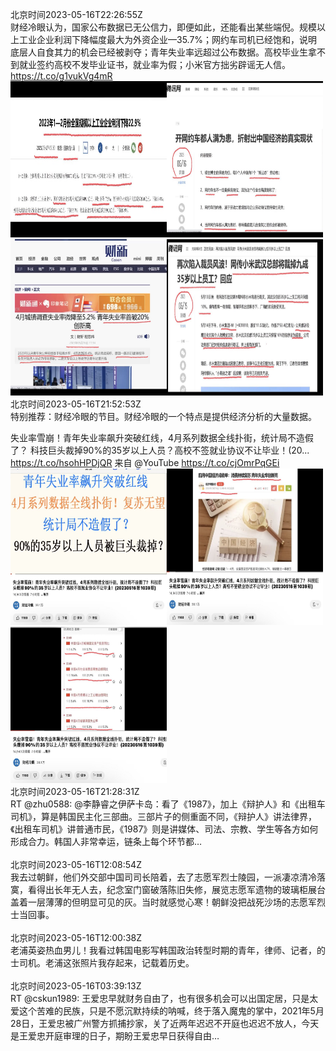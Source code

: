 北京时间2023-05-16T22:26:55Z<br>财经冷眼认为，国家公布数据已无公信力，即便如此，还能看出某些端倪。规模以上工业企业利润下降幅度最大为外资企业—35.7%；网约车司机已经饱和，说明底层人自食其力的机会已经被剥夺；青年失业率远超过公布数据。高校毕业生拿不到就业签约高校不发毕业证书，就业率为假；小米官方拙劣辟谣无人信。 https://t.co/g1vukVg4mR<br><img src='/temp/2023/1658479141564616705_0.jpg' width='250' height='250'><img src='/temp/2023/1658479141564616705_1.jpg' width='250' height='250'><img src='/temp/2023/1658479141564616705_2.jpg' width='250' height='250'><img src='/temp/2023/1658479141564616705_3.jpg' width='250' height='250'><br>北京时间2023-05-16T21:52:53Z<br>特别推荐：财经冷眼的节目。财经冷眼的一个特点是提供经济分析的大量数据。

失业率雪崩！青年失业率飙升突破红线，4月系列数据全线扑街，统计局不造假了？ 科技巨头裁掉90%的35岁以上人员？高校不签就业协议不让毕业！(20... https://t.co/hsohHPDjQR 来自 @YouTube https://t.co/cjOmrPqGEi<br><img src='/temp/2023/1658470577726967810_0.jpg' width='250' height='250'><img src='/temp/2023/1658470577726967810_1.jpg' width='250' height='250'><img src='/temp/2023/1658470577726967810_2.jpg' width='250' height='250'><br>北京时间2023-05-16T21:28:31Z<br>RT @zhu0588: @李静睿之伊萨卡岛：看了《1987》，加上《辩护人》和《出租车司机》，算是韩国民主化三部曲。三部片子的侧重面不同，《辩护人》讲法律界，《出租车司机》讲普通市民，《1987》则是讲媒体、司法、宗教、学生等各方如何形成合力。韩国人非常幸运，链条上每个环节都…<br><br>北京时间2023-05-16T12:08:54Z<br>我去过朝鲜，他们外交部中国司司长陪着，去了志愿军烈士陵园，一派凄凉清冷落寞，看得出长年无人去，纪念室门窗破落陈旧失修，展览志愿军遗物的玻璃柜展台盖着一层薄薄的但明显可见的灰。当时就感觉心寒！朝鲜没把战死沙场的志愿军烈士当回事。<br><br>北京时间2023-05-16T12:00:38Z<br>老浦英姿热血男儿！我看过韩国电影写韩国政治转型时期的青年，律师、记者，的士司机。老浦这张照片我存起来，记载着历史。<br><br>北京时间2023-05-16T03:39:13Z<br>RT @cskun1989: 王爱忠早就财务自由了，也有很多机会可以出国定居，只是太爱这个苦难的民族，只是不愿沉默持续的呐喊，终于落入魔鬼的掌中，2021年5月28日，王爱忠被广州警方抓捕抄家，关了近两年迟迟不开庭也迟迟不放人，今天是王爱忠开庭审理的日子，期盼王爱忠早日获得自由…<br><br>